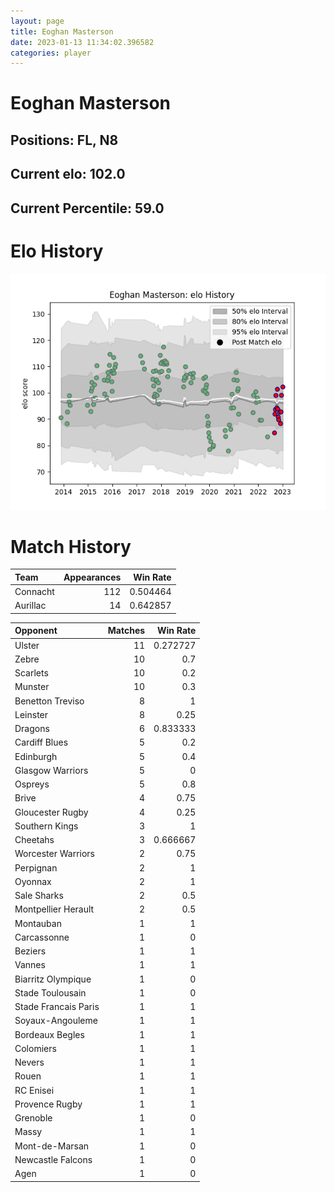 ```yaml
---  
layout: page  
title: Eoghan Masterson  
date: 2023-01-13 11:34:02.396582  
categories: player  
---
```

# Eoghan Masterson

## Positions: FL, N8

## Current elo: 102.0

## Current Percentile: 59.0

# Elo History


![elo history](history_EoghanMasterson.png)
# Match History


| Team     |   Appearances |   Win Rate |
|:---------|--------------:|-----------:|
| Connacht |           112 |   0.504464 |
| Aurillac |            14 |   0.642857 |

| Opponent             |   Matches |   Win Rate |
|:---------------------|----------:|-----------:|
| Ulster               |        11 |   0.272727 |
| Zebre                |        10 |   0.7      |
| Scarlets             |        10 |   0.2      |
| Munster              |        10 |   0.3      |
| Benetton Treviso     |         8 |   1        |
| Leinster             |         8 |   0.25     |
| Dragons              |         6 |   0.833333 |
| Cardiff Blues        |         5 |   0.2      |
| Edinburgh            |         5 |   0.4      |
| Glasgow Warriors     |         5 |   0        |
| Ospreys              |         5 |   0.8      |
| Brive                |         4 |   0.75     |
| Gloucester Rugby     |         4 |   0.25     |
| Southern Kings       |         3 |   1        |
| Cheetahs             |         3 |   0.666667 |
| Worcester Warriors   |         2 |   0.75     |
| Perpignan            |         2 |   1        |
| Oyonnax              |         2 |   1        |
| Sale Sharks          |         2 |   0.5      |
| Montpellier Herault  |         2 |   0.5      |
| Montauban            |         1 |   1        |
| Carcassonne          |         1 |   0        |
| Beziers              |         1 |   1        |
| Vannes               |         1 |   1        |
| Biarritz Olympique   |         1 |   0        |
| Stade Toulousain     |         1 |   0        |
| Stade Francais Paris |         1 |   1        |
| Soyaux-Angouleme     |         1 |   1        |
| Bordeaux Begles      |         1 |   1        |
| Colomiers            |         1 |   1        |
| Nevers               |         1 |   1        |
| Rouen                |         1 |   1        |
| RC Enisei            |         1 |   1        |
| Provence Rugby       |         1 |   1        |
| Grenoble             |         1 |   0        |
| Massy                |         1 |   1        |
| Mont-de-Marsan       |         1 |   0        |
| Newcastle Falcons    |         1 |   0        |
| Agen                 |         1 |   0        |